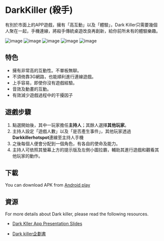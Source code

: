 # DarkKiller (殺手)

有別於市面上的APP遊戲，擁有「高互動」以及「體驗」，Dark Killer只需要幾個人聚在一起，手機連線，將殺手傳統桌遊改良再創新，給你前所未有的體驗樂趣。


![image](https://github.com/a110605/darkkiller/blob/master/pictures/1.png)
![image](https://github.com/a110605/darkkiller/blob/master/pictures/2.png)
![image](https://github.com/a110605/darkkiller/blob/master/pictures/3.png)
![image](https://github.com/a110605/darkkiller/blob/master/pictures/4.png)
![image](https://github.com/a110605/darkkiller/blob/master/pictures/5.png)

## 特色
- 擁有非常高的互動性。不單板無聊。
- 不須倚靠3G網路，也能順利進行連線遊戲。
- 上手容易，即使你沒有遊戲經驗。
- 音效及動畫的互動。
- 有效減少遊戲過程中的干擾因子

## 遊戲步驟

1. 點選開始後，其中一玩家擔任**主持人**；其餘人選擇**其他玩家**。
2. 主持人設定「遊戲人數」以及「是否產生事件」，其他玩家透過**Darkkillerhotspot**連線至主持人手機
3. 之後每個人便會分配到一個角色，有各自的使命及能力。
4. 主持人可依照其螢幕上方的提示版及左側小圖拉霸，輔助其進行遊戲和觀看其他玩家的動作。

## 下載
You can download APK from [Android play](https://play.google.com/store/apps/details?id=aaaaa.dark_killer&hl=zh_TW)

## 資源
For more details about Dark killer, please read the following resources.

- [Dark Kller App Presentation Slides](https://www.slideshare.net/andy149/dark-kller-app-presentation-slides)

- [Dark killer企劃書](https://www.dropbox.com/s/7ke6h7zemiv50ig/Dark%20killer%E4%BC%81%E5%8A%83%E6%9B%B8.pdf?dl=0)
 


